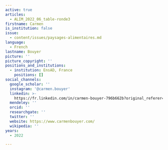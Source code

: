 ```yaml
---
active: true
articles:
  - ALIM_2022_06_table-ronde3
firstname: Carmen
is_institution: false
issue:
  - content/issues/paysages-alimentaires.md
language:
  - French
lastname: Bouyer
picture: ''
picture_copyright: ''
positions_and_institutions:
  - institution: EnsAD, France
    positions: []
social_channels:
  google_scholar: ''
  instagram: '@carmen.bouyer'
  linkedin: >-
    https://fr.linkedin.com/in/carmen-bouyer-796b662b?original_referer=https%3A%2F%2Fwww.google.com%2F
  mendeley: ''
  orcid: ''
  researchgate: ''
  twitter: ''
  website: https://www.carmenbouyer.com/
  wikipedia: ''
years:
  - 2022

---
```

